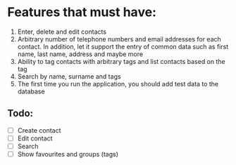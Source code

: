 # Features that must have:

1. Enter, delete and edit contacts
2. Arbitrary number of telephone numbers and email addresses for each contact. In addition, let it support the entry of common data such as first name, last name, address and maybe more
3. Ability to tag contacts with arbitrary tags and list contacts based on the tag
4. Search by name, surname and tags
5. The first time you run the application, you should add test data to the database

## Todo:

- [ ] Create contact
- [ ] Edit contact
- [ ] Search
- [ ] Show favourites and groups (tags)
